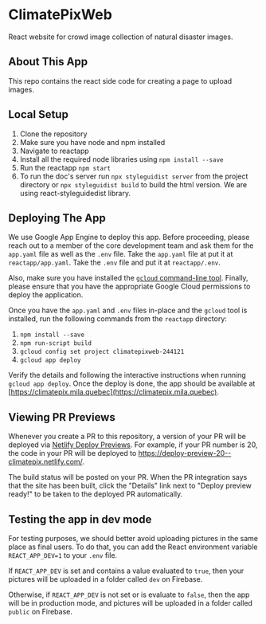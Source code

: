# ClimatePixWeb

React website for crowd image collection of natural disaster images.

## About This App

This repo contains the react side code for creating a page to upload images.

## Local Setup

1. Clone the repository
2. Make sure you have node and npm installed
3. Navigate to reactapp
4. Install all the required node libraries using `npm install --save`
5. Run the reactapp `npm start`
6. To run the doc's server run `npx styleguidist server` from the project directory or `npx styleguidist build` to build the html version. We are using react-styleguidedist library.

## Deploying The App

We use Google App Engine to deploy this app. Before proceeding, please reach out to a member of the core development team and ask them for the `app.yaml` file as well as the `.env` file. Take the `app.yaml` file at put it at `reactapp/app.yaml`. Take the `.env` file and put it at `reactapp/.env`.

Also, make sure you have installed the [`gcloud` command-line tool](https://cloud.google.com/sdk/gcloud/). Finally, please ensure that you have the appropriate Google Cloud permissions to deploy the application.

Once you have the `app.yaml` and `.env` files in-place and the `gcloud` tool is installed, run the following commands from the `reactapp` directory:

1. `npm install --save`
2. `npm run-script build`
3. `gcloud config set project climatepixweb-244121`
4. `gcloud app deploy`

Verify the details and following the interactive instructions when running `gcloud app deploy`. Once the deploy is done, the app should be available at [https://climatepix.mila.quebec](https://climatepix.mila.quebec).

## Viewing PR Previews

Whenever you create a PR to this repository, a version of your PR will be deployed via [Netlify Deploy Previews](https://www.netlify.com/blog/2016/07/20/introducing-deploy-previews-in-netlify/). For example, if your PR number is 20, the code in your PR will be deployed to https://deploy-preview-20--climatepix.netlify.com/.

The build status will be posted on your PR. When the PR integration says that the site has been built, click the "Details" link next to "Deploy preview ready!" to be taken to the deployed PR automatically.

## Testing the app in dev mode

For testing purposes, we should better avoid uploading pictures in the same place as final users. To do that, 
you can add the React environment variable `REACT_APP_DEV=1` to your `.env` file.

If `REACT_APP_DEV` is set and contains a value evaluated to `true`, 
then your pictures will be uploaded in a folder called `dev` on Firebase.

Otherwise, if `REACT_APP_DEV` is not set or is evaluate to `false`, 
then the app will be in production mode, 
and pictures will be uploaded in a folder called `public` on Firebase.

